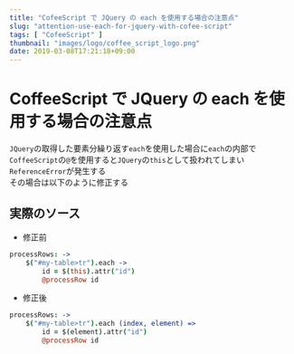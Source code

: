 ```yaml
---
title: "CofeeScript で JQuery の each を使用する場合の注意点"
slug: "attention-use-each-for-jquery-with-cofee-script"
tags: [ "CofeeScript" ]
thumbnail: "images/logo/coffee_script_logo.png"
date: 2019-03-08T17:21:18+09:00
---
```


# CoffeeScript で JQuery の each を使用する場合の注意点

`JQuery`の取得した要素分繰り返す`each`を使用した場合に`each`の内部で`CoffeeScript`の`@`を使用すると`JQuery`の`this`として扱われてしまい`ReferenceError`が発生する  
その場合は以下のように修正する

## 実際のソース

* 修正前

```coffeescript
processRows: ->
    $("#my-table>tr").each ->
        id = $(this).attr("id")
        @processRow id
```

* 修正後

```coffeescript
processRows: ->
    $("#my-table>tr").each (index, element) =>
        id = $(element).attr("id")
        @processRow id
```
